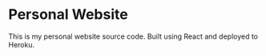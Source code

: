# Personal Website
This is my personal website source code. Built using React and deployed to Heroku.